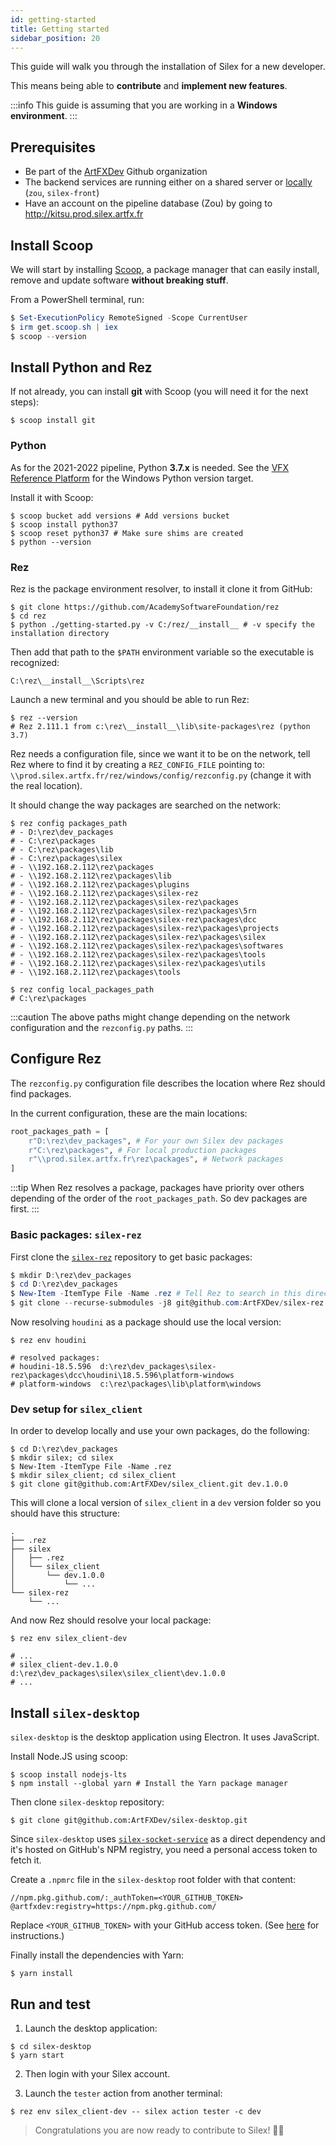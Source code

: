 ```yaml
---
id: getting-started
title: Getting started
sidebar_position: 20
---
```


This guide will walk you through the installation of Silex for a new developer.

This means being able to **contribute** and **implement new features**.

:::info
This guide is assuming that you are working in a **Windows environment**.
:::

## Prerequisites

- Be part of the [ArtFXDev](https://github.com/ArtFXDev) Github organization
- The backend services are running either on a shared server or [locally](./Backend) (`zou`, `silex-front`)
- Have an account on the pipeline database (Zou) by going to http://kitsu.prod.silex.artfx.fr

## Install Scoop

We will start by installing [Scoop](https://scoop.sh/), a package manager that can easily install, remove and update software **without breaking stuff**.

From a PowerShell terminal, run:

```powershell
$ Set-ExecutionPolicy RemoteSigned -Scope CurrentUser
$ irm get.scoop.sh | iex
$ scoop --version
```

## Install Python and Rez

If not already, you can install **git** with Scoop (you will need it for the next steps):

```shell
$ scoop install git
```

### Python

As for the 2021-2022 pipeline, Python **3.7.x** is needed. See the [VFX Reference Platform](http://vfxplatform.com/) for the Windows Python version target.

Install it with Scoop:

```shell
$ scoop bucket add versions # Add versions bucket
$ scoop install python37
$ scoop reset python37 # Make sure shims are created
$ python --version
```

### Rez

Rez is the package environment resolver, to install it clone it from GitHub:

```shell
$ git clone https://github.com/AcademySoftwareFoundation/rez
$ cd rez
$ python ./getting-started.py -v C:/rez/__install__ # -v specify the installation directory
```

Then add that path to the `$PATH` environment variable so the executable is recognized:

```
C:\rez\__install__\Scripts\rez
```

Launch a new terminal and you should be able to run Rez:

```shell
$ rez --version
# Rez 2.111.1 from c:\rez\__install__\lib\site-packages\rez (python 3.7)
```

Rez needs a configuration file, since we want it to be on the network, tell Rez where to find it by creating a `REZ_CONFIG_FILE` pointing to: `\\prod.silex.artfx.fr/rez/windows/config/rezconfig.py` (change it with the real location).

It should change the way packages are searched on the network:

```shell
$ rez config packages_path
# - D:\rez\dev_packages
# - C:\rez\packages
# - C:\rez\packages\lib
# - C:\rez\packages\silex
# - \\192.168.2.112\rez\packages
# - \\192.168.2.112\rez\packages\lib
# - \\192.168.2.112\rez\packages\plugins
# - \\192.168.2.112\rez\packages\silex-rez
# - \\192.168.2.112\rez\packages\silex-rez\packages
# - \\192.168.2.112\rez\packages\silex-rez\packages\5rn
# - \\192.168.2.112\rez\packages\silex-rez\packages\dcc
# - \\192.168.2.112\rez\packages\silex-rez\packages\projects
# - \\192.168.2.112\rez\packages\silex-rez\packages\silex
# - \\192.168.2.112\rez\packages\silex-rez\packages\softwares
# - \\192.168.2.112\rez\packages\silex-rez\packages\tools
# - \\192.168.2.112\rez\packages\silex-rez\packages\utils
# - \\192.168.2.112\rez\packages\tools

$ rez config local_packages_path
# C:\rez\packages
```

:::caution
The above paths might change depending on the network configuration and the `rezconfig.py` paths.
:::

## Configure Rez

The `rezconfig.py` configuration file describes the location where Rez should find packages.

In the current configuration, these are the main locations:

```python
root_packages_path = [
    r"D:\rez\dev_packages", # For your own Silex dev packages
    r"C:\rez\packages", # For local production packages
    r"\\prod.silex.artfx.fr\rez\packages", # Network packages
]
```

:::tip
When Rez resolves a package, packages have priority over others depending of the order of the `root_packages_path`. So dev packages are first.
:::

### Basic packages: `silex-rez`

First clone the [`silex-rez`](https://github.com/ArtFXDev/silex-rez) repository to get basic packages:

```powershell
$ mkdir D:\rez\dev_packages
$ cd D:\rez\dev_packages
$ New-Item -ItemType File -Name .rez # Tell Rez to search in this directory
$ git clone --recurse-submodules -j8 git@github.com:ArtFXDev/silex-rez.git # Clone recursively
```

Now resolving `houdini` as a package should use the local version:

```shell
$ rez env houdini

# resolved packages:
# houdini-18.5.596  d:\rez\dev_packages\silex-rez\packages\dcc\houdini\18.5.596\platform-windows
# platform-windows  c:\rez\packages\lib\platform\windows
```

### Dev setup for `silex_client`

In order to develop locally and use your own packages, do the following:

```shell
$ cd D:\rez\dev_packages
$ mkdir silex; cd silex
$ New-Item -ItemType File -Name .rez
$ mkdir silex_client; cd silex_client
$ git clone git@github.com:ArtFXDev/silex_client.git dev.1.0.0
```

This will clone a local version of `silex_client` in a `dev` version folder so you should have this structure:

```
.
├── .rez
├── silex
│   ├── .rez
│   └── silex_client
│       └── dev.1.0.0
│           └── ...
└── silex-rez
    └── ...
```

And now Rez should resolve your local package:

```shell
$ rez env silex_client-dev

# ...
# silex_client-dev.1.0.0      d:\rez\dev_packages\silex\silex_client\dev.1.0.0
# ...
```

## Install `silex-desktop`

`silex-desktop` is the desktop application using Electron. It uses JavaScript.

Install Node.JS using scoop:

```shell
$ scoop install nodejs-lts
$ npm install --global yarn # Install the Yarn package manager
```

Then clone `silex-desktop` repository:

```shell
$ git clone git@github.com:ArtFXDev/silex-desktop.git
```

Since `silex-desktop` uses [`silex-socket-service`](https://github.com/ArtFXDev/silex-socket-service) as a direct dependency and it's hosted on GitHub's NPM registry, you need a personal access token to fetch it.

Create a `.npmrc` file in the `silex-desktop` root folder with that content:

```text title="silex-desktop/.npmrc"
//npm.pkg.github.com/:_authToken=<YOUR_GITHUB_TOKEN>
@artfxdev:registry=https://npm.pkg.github.com/
```

Replace `<YOUR_GITHUB_TOKEN>` with your GitHub access token.
(See [here](https://docs.github.com/en/authentication/keeping-your-account-and-data-secure/creating-a-personal-access-token) for instructions.)

Finally install the dependencies with Yarn:

```shell
$ yarn install
```

## Run and test

1. Launch the desktop application:

```shell
$ cd silex-desktop
$ yarn start
```

2. Then login with your Silex account.

3. Launch the `tester` action from another terminal:

```shell
$ rez env silex_client-dev -- silex action tester -c dev
```

> Congratulations you are now ready to contribute to Silex! 🎉🎉
